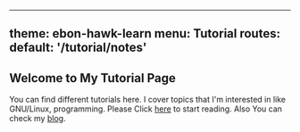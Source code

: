  ---
theme: ebon-hawk-learn
menu: Tutorial
routes:
    default: '/tutorial/notes'
---

## Welcome to My Tutorial Page

You can find different tutorials here. I cover topics that I'm interested in like GNU/Linux, programming. Please Click [here](/tutorial/notes) to start reading. Also You can check my [blog](/blog).

